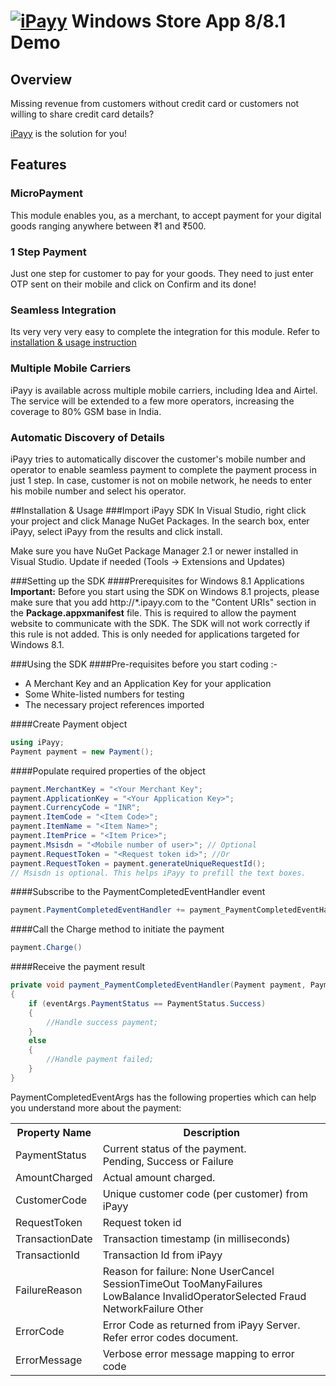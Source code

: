 ﻿# [![iPayy](https://portal.ipayy.com/v001/images/logo.png)](https://www.ipayy.com) Windows Store App 8/8.1 Demo

## Overview
Missing revenue from customers without credit card or customers not willing to share credit card details?

[iPayy](https://www.ipayy.com) is the solution for you!

## Features

### MicroPayment
This module enables you, as a merchant, to accept payment for your digital goods ranging anywhere between ₹1 and ₹500.

### 1 Step Payment
Just one step for customer to pay for your goods. They need to just enter OTP sent on their mobile and click on Confirm and its done!

### Seamless Integration
Its very very very easy to complete the integration for this module. Refer to [installation & usage instruction](#installation--usage)

### Multiple Mobile Carriers
iPayy is available across multiple mobile carriers, including Idea and Airtel. The service will be extended to a few more operators, increasing the coverage to 80% GSM base in India.

### Automatic Discovery of Details
iPayy tries to automatically discover the customer's mobile number and operator to enable seamless payment to complete the payment process in just 1 step. In case, customer is not on mobile network, he needs to enter his mobile number and select his operator. 

##Installation & Usage
###Import iPayy SDK
In Visual Studio, right click your project and click Manage NuGet Packages. In the search box, enter iPayy, select iPayy from the results and click install.

Make sure you have NuGet Package Manager 2.1 or newer installed in Visual Studio. Update if needed (Tools -> Extensions and Updates)

###Setting up the SDK
####Prerequisites for Windows 8.1 Applications
**Important:** Before you start using the SDK on Windows 8.1 projects, please make sure that you add http://\*.ipayy.com to the "Content URIs" section in the **Package.appxmanifest** file. This is required to allow the payment website to communicate with the SDK. The SDK will not work correctly if this rule is not added. This is only needed for applications targeted for Windows 8.1.

###Using the SDK
####Pre-requisites before you start coding :-
* A Merchant Key and an Application Key for your application
* Some White-listed numbers for testing
* The necessary project references imported

####Create Payment object
```c#
using iPayy;
Payment payment = new Payment();
```
####Populate required properties of the object
```c#
payment.MerchantKey = "<Your Merchant Key";
payment.ApplicationKey = "<Your Application Key>";
payment.CurrencyCode = "INR";
payment.ItemCode = "<Item Code>";
payment.ItemName = "<Item Name>";
payment.ItemPrice = "<Item Price>";
payment.Msisdn = "<Mobile number of user>"; // Optional
payment.RequestToken = "<Request token id>"; //Or
payment.RequestToken = payment.generateUniqueRequestId(); 
// Msisdn is optional. This helps iPayy to prefill the text boxes.
```
####Subscribe to the PaymentCompletedEventHandler event
```c#
payment.PaymentCompletedEventHandler += payment_PaymentCompletedEventHandler;
```
####Call the Charge method to initiate the payment
```c#
payment.Charge()
```
####Receive the payment result
```c#
private void payment_PaymentCompletedEventHandler(Payment payment, PaymentCompletedEventArgs eventArgs)
{
	if (eventArgs.PaymentStatus == PaymentStatus.Success)
	{
		//Handle success payment;
	}
	else
	{
		//Handle payment failed;
	}
}
```
PaymentCompletedEventArgs has the following properties which can help you understand more about the payment:
<table>
	<tr>
		<th>Property Name</th><th>Description</th>
	</tr>
	<tr>
		<td>PaymentStatus</td><td>Current status of the payment.<br />Pending, Success or Failure</td>
	</tr>
	<tr>
		<td>AmountCharged</td><td>Actual amount charged.</td>
	</tr>
	<tr>
		<td>CustomerCode</td><td>Unique customer code (per customer) from iPayy</td>
	</tr>
	<tr>
		<td>RequestToken</td><td>Request token id</td>
	</tr>
	<tr>
		<td>TransactionDate</td><td>Transaction timestamp (in milliseconds)</td>
	</tr>
	<tr>
		<td>TransactionId</td><td>Transaction Id from iPayy</td>
	</tr>
	<tr>
		<td>FailureReason</td><td>Reason for failure: None UserCancel SessionTimeOut TooManyFailures LowBalance InvalidOperatorSelected Fraud NetworkFailure Other</td>
	</tr>
	<tr>
		<td>ErrorCode</td><td>Error Code as returned from iPayy Server. Refer error codes document.</td>
	</tr>
	<tr>
		<td>ErrorMessage</td><td>Verbose error message mapping to error code</td>
	</tr>
</table>
